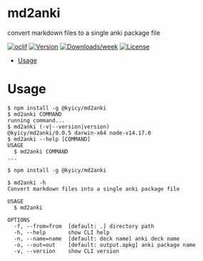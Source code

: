 md2anki
=======

convert markdown files to a single anki package file

[![oclif](https://img.shields.io/badge/cli-oclif-brightgreen.svg)](https://oclif.io)
[![Version](https://img.shields.io/npm/v/@kyicy/md2anki.svg)](https://npmjs.org/package/@kyicy/md2anki)
[![Downloads/week](https://img.shields.io/npm/dw/@kyicy/md2anki.svg)](https://npmjs.org/package/@kyicy/md2anki)
[![License](https://img.shields.io/npm/l/@kyicy/md2anki.svg)](https://github.com/kyicy/md2anki/blob/master/package.json)

<!-- toc -->
* [Usage](#usage)
<!-- tocstop -->
# Usage
<!-- usage -->
```sh-session
$ npm install -g @kyicy/md2anki
$ md2anki COMMAND
running command...
$ md2anki (-v|--version|version)
@kyicy/md2anki/0.0.5 darwin-x64 node-v14.17.0
$ md2anki --help [COMMAND]
USAGE
  $ md2anki COMMAND
...
```
<!-- usagestop -->
```sh-session
$ npm install -g @kyicy/md2anki

$ md2anki -h
Convert markdown files into a single anki package file

USAGE
  $ md2anki

OPTIONS
  -f, --from=from  [default: .] directory path
  -h, --help       show CLI help
  -n, --name=name  [default: deck name] anki deck name
  -o, --out=out    [default: output.apkg] anki package name
  -v, --version    show CLI version
```
